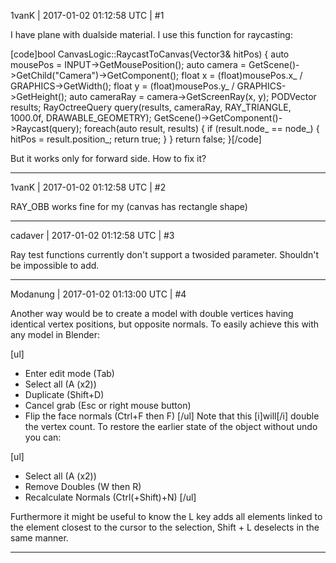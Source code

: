 1vanK | 2017-01-02 01:12:58 UTC | #1

I have plane with dualside material. I use this function for raycasting:

[code]bool CanvasLogic::RaycastToCanvas(Vector3& hitPos)
{
    auto mousePos = INPUT->GetMousePosition();
    auto camera = GetScene()->GetChild("Camera")->GetComponent<Camera>();
    float x = (float)mousePos.x_ / GRAPHICS->GetWidth();
    float y = (float)mousePos.y_ / GRAPHICS->GetHeight();
    auto cameraRay = camera->GetScreenRay(x, y);
    PODVector<RayQueryResult> results;
    RayOctreeQuery query(results, cameraRay, RAY_TRIANGLE, 1000.0f, DRAWABLE_GEOMETRY);
    GetScene()->GetComponent<Octree>()->Raycast(query);
    foreach(auto result, results)
    {
        if (result.node_ == node_)
        {
            hitPos = result.position_;
            return true;
        }
    }
    return false;
}[/code]

But it works only for forward side. How to fix it?

-------------------------

1vanK | 2017-01-02 01:12:58 UTC | #2

RAY_OBB works fine for my (canvas has rectangle shape)

-------------------------

cadaver | 2017-01-02 01:12:58 UTC | #3

Ray test functions currently don't support a twosided parameter. Shouldn't be impossible to add.

-------------------------

Modanung | 2017-01-02 01:13:00 UTC | #4

Another way would be to create a model with double vertices having identical vertex positions, but opposite normals. To easily achieve this with any model in Blender:

[ul]
- Enter edit mode (Tab)
- Select all (A (x2))
- Duplicate (Shift+D)
- Cancel grab (Esc or right mouse button)
- Flip the face normals (Ctrl+F then F)
[/ul]
Note that this [i]will[/i] double the vertex count.
To restore the earlier state of the object without undo you can:

[ul]
- Select all (A (x2))
- Remove Doubles (W then R)
- Recalculate Normals (Ctrl(+Shift)+N)
[/ul]

Furthermore it might be useful to know the L key adds all elements linked to the element closest to the cursor to the selection, Shift + L deselects in the same manner.

-------------------------

